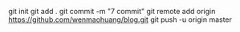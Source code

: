 git init
git add .
git commit -m "7 commit"
git remote add origin https://github.com/wenmaohuang/blog.git
git push -u origin master